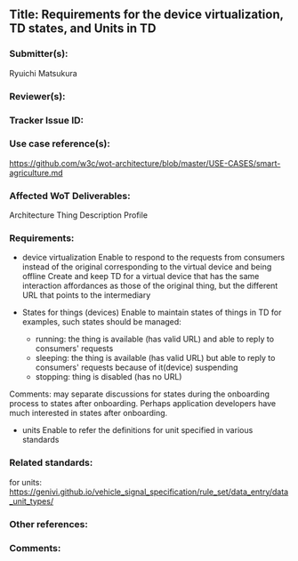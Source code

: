 ## Title: Requirements for the device virtualization, TD states, and Units in TD

### Submitter(s): 

Ryuichi Matsukura

### Reviewer(s):

<reviewers>

### Tracker Issue ID:

<please leave blank>

### Use case reference(s):

https://github.com/w3c/wot-architecture/blob/master/USE-CASES/smart-agriculture.md

### Affected WoT Deliverables:

Architecture
Thing Description
Profile

### Requirements:

- device virtualization
Enable to respond to the requests from consumers instead of the original corresponding to the virtual device and being offline
Create and keep TD for a virtual device that has the same interaction affordances as those of the original thing, but the different URL that points to the intermediary

- States for things (devices)
Enable to maintain states of things in TD
  for examples, such states should be managed:
  - running: the thing is available (has valid URL) and able to reply to consumers' requests
  - sleeping: the thing is available (has valid URL) but able to reply to consumers' requests because of it(device) suspending
  - stopping: thing is disabled (has no URL)
  
Comments: may separate discussions for states during the onboarding process to states after onboarding. Perhaps application developers have much interested in states after onboarding.

- units
Enable to refer the definitions for unit specified in various standards

### Related standards:

for units:
https://genivi.github.io/vehicle_signal_specification/rule_set/data_entry/data_unit_types/

### Other references:

<additional references that provide more context>

### Comments:

<additional comments>
